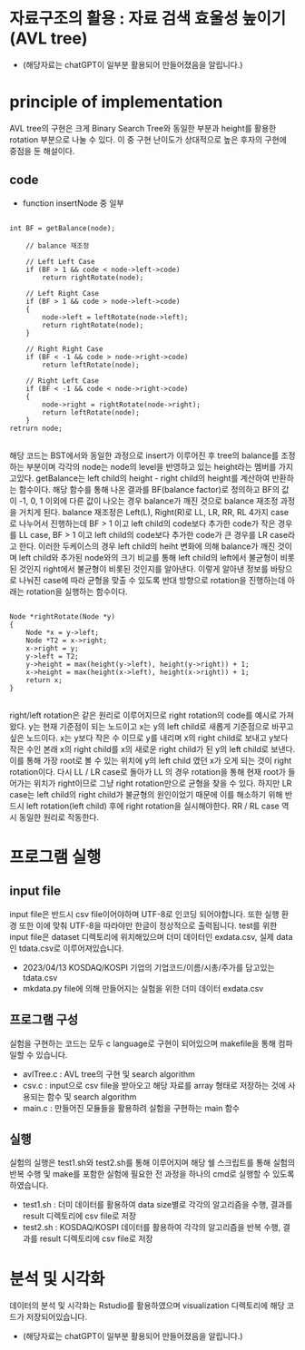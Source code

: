 자료구조의 활용 : 자료 검색 효울성 높이기 (AVL tree)
============================================



+ (해당자료는 chatGPT이 일부분 활용되어 만들어졌음을 알립니다.)

# principle of implementation

AVL tree의 구현은 크게 Binary Search Tree와 동일한 부분과 height를 활용한 rotation 부분으로 나눌 수 있다. 이 중 구현 난이도가 상대적으로 높은 후자의 구현에 중점을 둔 해설이다. 

## code


+ function insertNode 중 일부
<pre>
<code>
int BF = getBalance(node);

    // balance 재조정

    // Left Left Case
    if (BF > 1 && code < node->left->code)
        return rightRotate(node);

    // Left Right Case
    if (BF > 1 && code > node->left->code)
    {
        node->left = leftRotate(node->left);
        return rightRotate(node);
    }

    // Right Right Case
    if (BF < -1 && code > node->right->code)
        return leftRotate(node);

    // Right Left Case
    if (BF < -1 && code < node->right->code)
    {
        node->right = rightRotate(node->right);
        return leftRotate(node);
    }
retrurn node;
</code>
</pre>
해당 코드는 BST에서와 동일한 과정으로 insert가 이루어진 후 tree의 balance를 조정하는 부분이며 각각의 node는 node의 level을 반영하고 있는 height라는 멤버를 가지고있다. getBalance는 left child의 height - right child의 height를 계산하여 반환하는 함수이다. 해당 함수를 통해 나온 결과를 BF(balance factor)로 정의하고 BF의 값이 -1, 0, 1 이외에 다른 값이 나오는 경우 balance가 깨진 것으로 balance 재조정 과정을 거치게 된다. balance 재조정은 Left(L), Right(R)로 LL, LR, RR, RL 4가지 case로 나누어서 진행하는데 BF > 1 이고 left child의 code보다 추가한 code가 작은 경우를 LL case, BF > 1 이고 left child의 code보다 추가한 code가 큰 경우를 LR case라고 한다. 이러한 두케이스의 경우 left child의 heiht 변화에 의해 balance가 깨진 것이며 left child와 추가된 node와의 크기 비교를 통해 left child의 left에서 불균형이 비롯된 것인지 right에서 불균형이 비롯된 것인지를 알아낸다. 이렇게 알아낸 정보를 바탕으로 나눠진 case에 따라 균형을 맞출 수 있도록 반대 방향으로 rotation을 진행하는데 아래는 rotation을 실행하는 함수이다. 
<pre>
<code>
Node *rightRotate(Node *y)
{
    Node *x = y->left;
    Node *T2 = x->right;
    x->right = y;
    y->left = T2;
    y->height = max(height(y->left), height(y->right)) + 1;
    x->height = max(height(x->left), height(x->right)) + 1;
    return x;
}
</code>
</pre>
right/left rotation은 같은 원리로 이루어지므로 right rotation의 code를 예시로 가져왔다. y는 현재 기준점이 되는 노드이고 x는 y의 left child로 새롭게 기준점으로 바꾸고 싶은 노드이다. x는 y보다 작은 수 이므로 y를 내리며 x의 right child로 보내고 y보다 작은 수인 본래 x의 right child를 x의 새로운 right child가 된 y의 left child로 보낸다. 이를 통해 가장 root로 볼 수 있는 위치에 y의 left child 였던 x가 오게 되는 것이 right rotation이다. 
다시 LL / LR case로 돌아가 LL 의 경우 rotation을 통해 현재 root가 들어가는 위치가 right이므로 그냥 right rotation만으로 균형을 찾을 수 있다. 하지만 LR case는 left child의 right child가 불균형의 원인이었기 때문에 이를 해소하기 위해 반드시 left rotation(left child) 후에 right rotation을 실시해야한다. RR / RL case 역시 동일한 원리로 작동한다.

# 프로그램 실행

## input file

input file은 반드시 csv file이어야하며 UTF-8로 인코딩 되어야합니다. 또한 실행 환경 또한 이에 맞춰 UTF-8을 따라야만 한글이 정상적으로 출력됩니다.
test를 위한 input file은 dataset 디렉토리에 위치해있으며 더미 데이터인 exdata.csv, 실제 data인 tdata.csv로 이루어져있습니다.

+ 2023/04/13 KOSDAQ/KOSPI 기업의 기업코드/이름/시총/주가를 담고있는 tdata.csv 
+ mkdata.py file에 의해 만들어지는 실험을 위한 더미 데이터 exdata.csv


## 프로그램 구성

실험을 구현하는 코드는 모두 c language로 구현이 되어있으며 makefile을 통해 컴파일할 수 있습니다.

+ avlTree.c : AVL tree의 구현 및 search algorithm
+ csv.c : input으로 csv file을 받아오고 해당 자료를 array 형태로 저장하는 것에 사용되는 함수 및 search algorithm
+ main.c : 만들어진 모듈들을 활용하려 실험을 구현하는 main 함수


## 실행

실험의 실행은 test1.sh와 test2.sh를 통해 이루어지며 해당 쉘 스크립트를 통해 실험의 반복 수행 및 make를 포함한 실험에 필요한 전 과정을 하나의 cmd로 실행할 수 있도록 하였습니다.

+ test1.sh : 더미 데이터를 활용하여 data size별로 각각의 알고리즘을 수행, 결과를 result 디렉토리에 csv file로 저장
+ test2.sh : KOSDAQ/KOSPI 데이터를 활용하여 각각의 알고리즘을 반복 수행, 결과를 result 디렉토리에 csv file로 저장


# 분석 및 시각화

데이터의 분석 및 시각화는 Rstudio를 활용하였으며 visualization 디렉토리에 해당 코드가 저장되어있습니다.

+ (해당자료는 chatGPT이 일부분 활용되어 만들어졌음을 알립니다.)